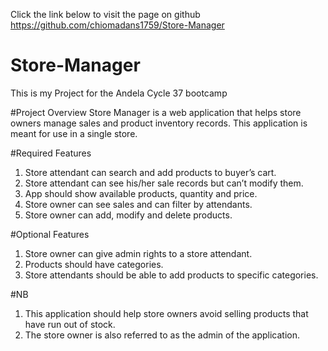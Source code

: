 Click the link below to visit the page on github
https://github.com/chiomadans1759/Store-Manager


# Store-Manager
This is my Project for the Andela Cycle 37 bootcamp

#Project Overview
Store Manager is a web application that helps store owners manage sales and product inventory
records. This application is meant for use in a single store.

#Required Features
1. Store attendant can search and add products to buyer’s cart.
2. Store attendant can see his/her sale records but can’t modify them.
3. App should show available products, quantity and price.
4. Store owner can see sales and can filter by attendants.
5. Store owner can add, modify and delete products.

#Optional Features
1. Store owner can give admin rights to a store attendant.
2. Products should have categories.
3. Store attendants should be able to add products to specific categories.

#NB
1. This application should help store owners avoid selling products that have run out of
stock.
2. The store owner is also referred to as the admin of the application.
